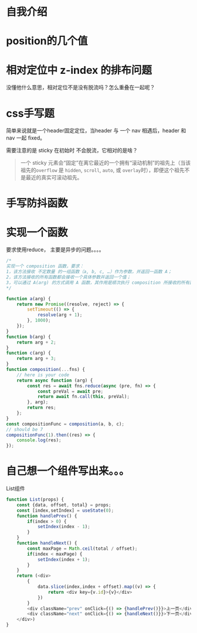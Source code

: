 # 自我介绍

# position的几个值

# 相对定位中 z-index 的排布问题

没懂他什么意思，相对定位不是没有脱流吗？怎么重叠在一起呢？

# css手写题

简单来说就是一个header固定定位，当header 与 一个 nav 相遇后，header 和 nav 一起 fixed。

需要注意的是 sticky 在初始时 不会脱流，它相对的是啥？

> 一个 sticky 元素会“固定”在离它最近的一个拥有“滚动机制”的祖先上（当该祖先的`overflow` 是 `hidden`, `scroll`, `auto`, 或 `overlay`时），即便这个祖先不是最近的真实可滚动祖先。

# 手写防抖函数

# 实现一个函数

要求使用reduce， 主要是异步的问题。。。。

```js
/*
实现一个 composition 函数，要求：
1，该方法接收 不定数量 的一组函数（a, b, c, …）作为参数，并返回一函数 A；
2，该方法接收的所有函数都会接收一个具体参数并返回一个值；
3，可以通过 A(arg) 的方式调用 A 函数，其作用是顺次执行 composition 所接收的所有函数，每个函数的输入值是前一个函数的返回值，且 arg 为首位函数的参数。
*/

function a(arg) {
    return new Promise((resolve, reject) => {
        setTimeout(() => {
            resolve(arg + 1);
        }, 1000);
    });
}
function b(arg) {
    return arg + 2;
}
function c(arg) {
    return arg + 3;
}
function composition(...fns) {
    // here is your code
    return async function (arg) {
        const res = await fns.reduce(async (pre, fn) => {
            const preVal = await pre;
            return await fn.call(this, preVal);
        }, arg);
        return res;
    };
}
const compositionFunc = composition(a, b, c);
// should be 7
compositionFunc(1).then((res) => {
    console.log(res);
});
```

# 自己想一个组件写出来。。。

List组件

```js
function List(props) {
    const {data, offset, total} = props;
    const [index,setIndex] = useState(0);
    function handlePrev() {
        if(index > 0) {
            setIndex(index - 1);
        }
    }
    function handleNext() {
        const maxPage = Math.ceil(total / offset);
        if(index < maxPage) {
            setIndex(index + 1);
        }
    }
    return (<div>
        {
            data.slice(index,index + offset).map((v) => {
                return <div key={v.id}>{v}</div>
            }) 
        }
        <div className="prev" onClick={() => {handlePrev()}}>上一页</div>
        <div className="next" onClick={() => {handleNext()}}>下一页</div>
    </div>)
}
```



